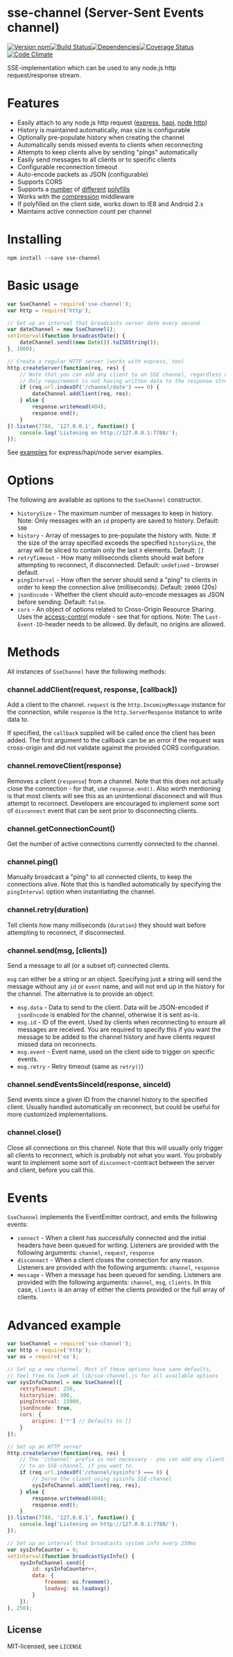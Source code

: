 sse-channel (Server-Sent Events channel)
========================================

[![Version npm](http://img.shields.io/npm/v/sse-channel.svg?style=flat-square)](http://browsenpm.org/package/sse-channel)[![Build Status](http://img.shields.io/travis/rexxars/sse-channel/master.svg?style=flat-square)](https://travis-ci.org/rexxars/sse-channel)[![Dependencies](https://img.shields.io/david/rexxars/sse-channel.svg?style=flat-square)](https://david-dm.org/rexxars/sse-channel)[![Coverage Status](http://img.shields.io/coveralls/rexxars/sse-channel/master.svg?style=flat-square)](https://coveralls.io/r/rexxars/sse-channel?branch=master)[![Code Climate](http://img.shields.io/codeclimate/github/rexxars/sse-channel.svg?style=flat-square)](https://codeclimate.com/github/rexxars/sse-channel/)

SSE-implementation which can be used to any node.js http request/response stream.

# Features

  - Easily attach to any node.js http request ([express](examples/express/server.js), [hapi](examples/hapi/server.js), [node http](examples/node.js/server.js))
  - History is maintained automatically, max size is configurable
  - Optionally pre-populate history when creating the channel
  - Automatically sends missed events to clients when reconnecting
  - Attempts to keep clients alive by sending "pings" automatically
  - Easily send messages to all clients or to specific clients
  - Configurable reconnection timeout
  - Auto-encode packets as JSON (configurable)
  - Supports CORS
  - Supports a [number](https://github.com/amvtek/EventSource) of [different](https://github.com/Yaffle/EventSource/) [polyfills](https://github.com/remy/polyfills/blob/master/EventSource.js)
  - Works with the [compression](https://github.com/expressjs/compression) middleware
  - If polyfilled on the client side, works down to IE8 and Android 2.x
  - Maintains active connection count per channel

# Installing

```
npm install --save sse-channel
```

# Basic usage

```js
var SseChannel = require('sse-channel');
var http = require('http');

// Set up an interval that broadcasts server date every second
var dateChannel = new SseChannel();
setInterval(function broadcastDate() {
    dateChannel.send((new Date()).toISOString());
}, 1000);

// Create a regular HTTP server (works with express, too)
http.createServer(function(req, res) {
    // Note that you can add any client to an SSE channel, regardless of path.
    // Only requirement is not having written data to the response stream yet
    if (req.url.indexOf('/channel/date') === 0) {
        dateChannel.addClient(req, res);
    } else {
        response.writeHead(404);
        response.end();
    }
}).listen(7788, '127.0.0.1', function() {
    console.log('Listening on http://127.0.0.1:7788/');
});
```

See [examples](examples/) for express/hapi/node server examples.

# Options

The following are available as options to the `SseChannel` constructor.

- `historySize` - The maximum number of messages to keep in history. Note: Only messages with an `id` property are saved to history. Default: `500`
- `history` - Array of messages to pre-populate the history with. Note: If the size of the array specified exceeds the specified `historySize`, the array will be sliced to contain only the last `X` elements. Default: `[]`
- `retryTimeout` - How many milliseconds clients should wait before attempting to reconnect, if disconnected. Default: `undefined` - browser default.
- `pingInterval` - How often the server should send a "ping" to clients in order to keep the connection alive (milliseconds). Default: `20000` (20s)
- `jsonEncode` - Whether the client should auto-encode messages as JSON before sending. Default: `false`.
- `cors` - An object of options related to Cross-Origin Resource Sharing. Uses the [access-control](https://www.npmjs.org/package/access-control) module - see that for options. Note: The `Last-Event-ID`-header needs to be allowed. By default, no origins are allowed.

# Methods

All instances of `SseChannel` have the following methods:

### channel.addClient(request, response, [callback])

Add a client to the channel. `request` is the `http.IncomingMessage` instance for the connection, while `response` is the `http.ServerResponse` instance to write data to.

If specified, the `callback` supplied will be called once the client has been added. The first argument to the callback can be an error if the request was cross-origin and did not validate against the provided CORS configuration.

### channel.removeClient(response)

Removes a client (`response`) from a channel. Note that this does not actually close the connection - for that, use `response.end()`. Also worth mentioning is that most clients will see this as an unintentional disconnect and will thus attempt to reconnect. Developers are encouraged to implement some sort of `disconnect` event that can be sent prior to disconnecting clients.

### channel.getConnectionCount()

Get the number of active connections currently connected to the channel.

### channel.ping()

Manually broadcast a "ping" to all connected clients, to keep the connections alive. Note that this is handled automatically by specifying the `pingInterval` option when instantiating the channel.

### channel.retry(duration)

Tell clients how many milliseconds (`duration`) they should wait before attempting to reconnect, if disconnected.

### channel.send(msg, [clients])

Send a message to all (or a subset of) connected clients.

`msg` can either be a string or an object. Specifying just a string will send the message without any `id` or `event` name, and will not end up in the history for the channel. The alternative is to provide an object:
 - `msg.data` - Data to send to the client. Data will be JSON-encoded if `jsonEncode` is enabled for the channel, otherwise it is sent as-is.
 - `msg.id` - ID of the event. Used by clients when reconnecting to ensure all messages are received. You are required to specify this if you want the message to be added to the channel history and have clients request missed data on reconnects.
 - `msg.event` - Event name, used on the client side to trigger on specific events.
 - `msg.retry` - Retry timeout (same as `retry()`)

### channel.sendEventsSinceId(response, sinceId)

Send events since a given ID from the channel history to the specified client. Usually handled automatically on reconnect, but could be useful for more customized implementations.

### channel.close()

Close all connections on this channel. Note that this will usually only trigger all clients to reconnect, which is probably not what you want. You probably want to implement some sort of `disconnect`-contract between the server and client, before you call this.

# Events

`SseChannel` implements the EventEmitter contract, and emits the following events:

* `connect` - When a client has successfully connected and the initial headers have been queued for writing. Listeners are provided with the following arguments: `channel`, `request`, `response`
* `disconnect` - When a client closes the connection for any reason. Listeners are provided with the following arguments: `channel`, `response`
* `message` - When a message has been queued for sending. Listeners are provided with the following arguments: `channel`, `msg`, `clients`. In this case, `clients` is an array of either the clients provided or the full array of clients.

# Advanced example

```js
var SseChannel = require('sse-channel');
var http = require('http');
var os = require('os');

// Set up a new channel. Most of these options have sane defaults,
// feel free to look at lib/sse-channel.js for all available options
var sysInfoChannel = new SseChannel({
    retryTimeout: 250,
    historySize: 300,
    pingInterval: 15000,
    jsonEncode: true,
    cors: {
        origins: ['*'] // Defaults to []
    }
});

// Set up an HTTP server
http.createServer(function(req, res) {
    // The '/channel' prefix is not necessary - you can add any client
    // to an SSE-channel, if you want to.
    if (req.url.indexOf('/channel/sysinfo') === 0) {
        // Serve the client using sysinfo SSE-channel
        sysInfoChannel.addClient(req, res);
    } else {
        response.writeHead(404);
        response.end();
    }
}).listen(7788, '127.0.0.1', function() {
    console.log('Listening on http://127.0.0.1:7788/');
});

// Set up an interval that broadcasts system info every 250ms
var sysInfoCounter = 0;
setInterval(function broadcastSysInfo() {
    sysInfoChannel.send({
        id: sysInfoCounter++,
        data: {
            freemem: os.freemem(),
            loadavg: os.loadavg()
        }
    });
}, 250);
```

License
-------
MIT-licensed, see `LICENSE`
